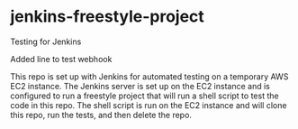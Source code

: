 # jenkins-freestyle-project

Testing for Jenkins

Added line to test webhook

This repo is set up with Jenkins for automated testing on a temporary AWS EC2 instance. The Jenkins server is set up on the EC2 instance and is configured to run a freestyle project that will run a shell script to test the code in this repo. The shell script is run on the EC2 instance and will clone this repo, run the tests, and then delete the repo.

